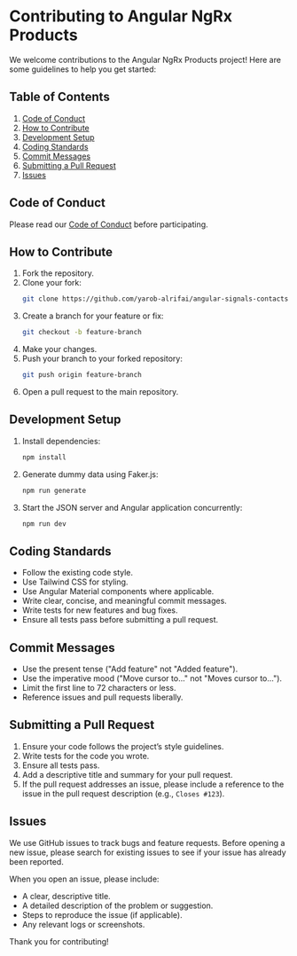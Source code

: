 # Contributing to Angular NgRx Products

We welcome contributions to the Angular NgRx Products project! Here are some guidelines to help you get started:

## Table of Contents

1. [Code of Conduct](#code-of-conduct)
2. [How to Contribute](#how-to-contribute)
3. [Development Setup](#development-setup)
4. [Coding Standards](#coding-standards)
5. [Commit Messages](#commit-messages)
6. [Submitting a Pull Request](#submitting-a-pull-request)
7. [Issues](#issues)

## Code of Conduct

Please read our [Code of Conduct](CODE_OF_CONDUCT.md) before participating.

## How to Contribute

1. Fork the repository.
2. Clone your fork:
    ```sh
    git clone https://github.com/yarob-alrifai/angular-signals-contacts
    ```
3. Create a branch for your feature or fix:
    ```sh
    git checkout -b feature-branch
    ```
4. Make your changes.
5. Push your branch to your forked repository:
    ```sh
    git push origin feature-branch
    ```
6. Open a pull request to the main repository.

## Development Setup

1. Install dependencies:
    ```sh
    npm install
    ```
2. Generate dummy data using Faker.js:
    ```sh
    npm run generate
    ```
3. Start the JSON server and Angular application concurrently:
    ```sh
    npm run dev
    ```

## Coding Standards

- Follow the existing code style.
- Use Tailwind CSS for styling.
- Use Angular Material components where applicable.
- Write clear, concise, and meaningful commit messages.
- Write tests for new features and bug fixes.
- Ensure all tests pass before submitting a pull request.

## Commit Messages

- Use the present tense ("Add feature" not "Added feature").
- Use the imperative mood ("Move cursor to..." not "Moves cursor to...").
- Limit the first line to 72 characters or less.
- Reference issues and pull requests liberally.

## Submitting a Pull Request

1. Ensure your code follows the project’s style guidelines.
2. Write tests for the code you wrote.
3. Ensure all tests pass.
4. Add a descriptive title and summary for your pull request.
5. If the pull request addresses an issue, please include a reference to the issue in the pull request description (e.g., `Closes #123`).

## Issues

We use GitHub issues to track bugs and feature requests. Before opening a new issue, please search for existing issues to see if your issue has already been reported.

When you open an issue, please include:

- A clear, descriptive title.
- A detailed description of the problem or suggestion.
- Steps to reproduce the issue (if applicable).
- Any relevant logs or screenshots.

Thank you for contributing!
